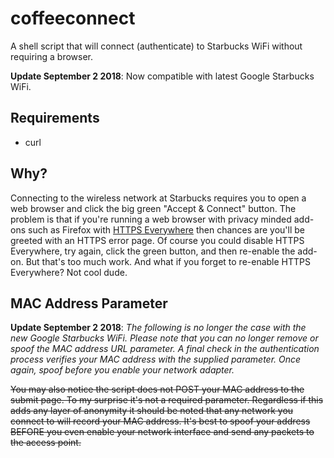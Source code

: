 # coffeeconnect

A shell script that will connect (authenticate) to Starbucks WiFi
without requiring a browser.

__Update September 2 2018__: Now compatible with latest Google Starbucks WiFi.

## Requirements

* curl

## Why?

Connecting to the wireless network at Starbucks requires you to open a
web browser and click the big green "Accept & Connect" button.  The
problem is that if you're running a web browser with privacy minded
add-ons such as Firefox with [HTTPS
Everywhere](https://www.eff.org/https-everywhere) then chances are
you'll be greeted with an HTTPS error page. Of course you could
disable HTTPS Everywhere, try again, click the green button, and then
re-enable the add-on.  But that's too much work. And what if you
forget to re-enable HTTPS Everywhere?  Not cool dude.

## MAC Address Parameter

__Update September 2 2018__: _The following is no longer the case with
the new Google Starbucks WiFi. Please note that you can no longer
remove or spoof the MAC address URL parameter. A final check in the
authentication process verifies your MAC address with the supplied
parameter. Once again, spoof before you enable your network adapter._

~~You may also notice the script does not POST your MAC address to the
submit page. To my surprise it's not a required parameter. Regardless
if this adds any layer of anonymity it should be noted that any
network you connect to will record your MAC address. It's best to
spoof your address BEFORE you even enable your network interface and
send any packets to the access point.~~
